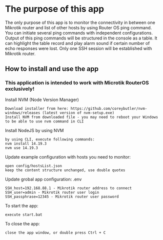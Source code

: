 # The purpose of this app
The only purpose of this app is to monitor the connectivity in between one Mikrotik router and list of other hosts by using Router OS ping command.
You can initiate several ping commands with independent configurations. Output of this ping commands will be structured in the console as a table.
It can highlight the table record and play alarm sound if certain number of echo responses were lost.
Only one SSH session will be established with Mikrotik router.

## How to install and use the app

### This application is intended to work with Microtik RouterOS exclusively!

Install NVM (Node Version Manager)
```
Download installer from here: https://github.com/coreybutler/nvm-windows/releases (latest version of nvm-setup.exe)
Install NVM from downloaded file - you may need to reboot your Windows to be able to use nvm command in CLI
```
Install NodeJS by using NVM
```
by using CLI, execute following commands:
nvm install 14.19.3
nvm use 14.19.3
```
Update example configuration with hosts you need to monitor:
```
open config/hostsList.json
keep the content structure unchanged, use double quotes
```
Update grobal app configuration:
.env
```
SSH_host=192.168.88.1 - Mikrotik router address to connect
SSH_user=admin - Mikrotik router user login
SSH_passphrase=12345 - Mikrotik router user password
```
To start the app:
```
execute start.bat
```
To close the app:
```
close the app window, or double press Ctrl + C
```
